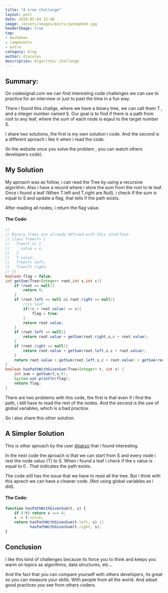 ```yaml
---
title: "A tree challenge"
layout: post
date: 2020-05-04 22:48
image: /assets/images/posts/spongebob.jpg
headerImage: true
tag:
- markdown
- components
- extra
category: blog
author: djacales
description: Algoritmic challenge
---
```


## Summary:

On codesignal.com we can find interesting code challenges we can use to practice for an
interview or just to past the time in a fun way.

There i found this challge, where we have a binary tree, we can call them T , and a integer number named S.
Our goal is to find if there is a path from root to any leaf, where the sum of each node is eqaul to the target number S.

I share two solutions, the first is my own solution i code. And the second is a different aproach i like it when 
i read the code.

(In the website once you solve the problem , you can watch others developers code).

## My Solution 

My aproach was as follow, i can read the Tree by using a recursive algorithm. Also i have a record
where i store the sum from the root to te leaf. Once i found a leaf (When T.left and T,right are Null), i check if the sum is equal to S and update a flag, that tells if the path exists.

After reading all nodes, i return the flag value.


#### The Code:

```java
//
// Binary trees are already defined with this interface:
// class Tree<T> {
//   Tree(T x) {
//     value = x;
//   }
//   T value;
//   Tree<T> left;
//   Tree<T> right;
// }}
boolean flag = false;
int getSum(Tree<Integer> root,int s,int c){
    if (root == null){
        return 0;
    }
    if (root.left == null && root.right == null){
        //is leaf
        if((c + root.value) == s){
            flag = true;
        }
        return root.value;
    }
    if (root.left == null){
        return root.value + getSum(root.right,s,c + root.value);
    }
    if (root.right == null){
        return root.value + getSum(root.left,s,c + root.value);
    }
    return root.value + getSum(root.left,s,c + root.value) + getSum(root.right,s,c + root.value);
}
boolean hasPathWithGivenSum(Tree<Integer> t, int s) {
    int sum = getSum(t,s,0);
    System.out.println(flag);
    return flag;
}

```

There are two problems with this code, the first is that even if i find the path, i still have to read the rest of the nodes. And the second is the use of global variables, which is a bad practice.

So i also share this other solution.

## A Simpler Solution
This is other aproach by the user [@jakzo](https://app.codesignal.com/profile/jakzo) that i found interesting.

In the next code the aproach is that we can start from S and every node i rest the node valuo (T) to S.
When i found a leaf i check if the s value is equal to 0 . That indicates the path exists.

The code still has the issue that we have to read all the tree. But i think with this aprach we can have
a cleaner code. (Not using global variables as i did).



#### The Code:


```javascript
function hasPathWithGivenSum(t, s) {
    if (!t) return s === 0;
    s -= t.value;
    return hasPathWithGivenSum(t.left, s) ||
           hasPathWithGivenSum(t.right, s);
}
```

## Conclusion 

I like this kind of challenges because its force you to think and keeps you warm on topics
as algorithms, data structures, etc...

And the fact that you can compare yourself with others developers, its great so you can measure your skills.
With people from all the world. And adopt good practices you see from others coders.

